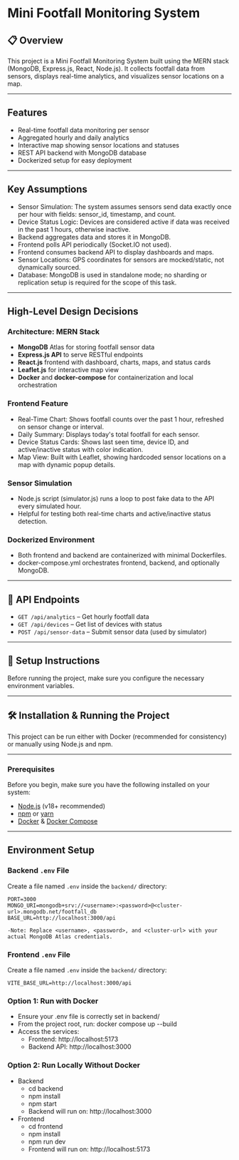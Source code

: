 # Mini Footfall Monitoring System

## 📋 Overview

This project is a Mini Footfall Monitoring System built using the MERN stack (MongoDB, Express.js, React, Node.js). It collects footfall data from sensors, displays real-time analytics, and visualizes sensor locations on a map.

---

## Features

- Real-time footfall data monitoring per sensor
- Aggregated hourly and daily analytics
- Interactive map showing sensor locations and statuses
- REST API backend with MongoDB database
- Dockerized setup for easy deployment

---

## Key Assumptions

- Sensor Simulation: The system assumes sensors send data exactly once per hour with fields: sensor_id, timestamp, and count.
- Device Status Logic: Devices are considered active if data was received in the past 1 hours, otherwise inactive.
- Backend aggregates data and stores it in MongoDB.
- Frontend polls API periodically (Socket.IO not used).
- Frontend consumes backend API to display dashboards and maps.
- Sensor Locations: GPS coordinates for sensors are mocked/static, not dynamically sourced.
- Database: MongoDB is used in standalone mode; no sharding or replication setup is required for the scope of this task.

---

## High-Level Design Decisions

### Architecture: MERN Stack

- **MongoDB** Atlas for storing footfall sensor data
- **Express.js API** to serve RESTful endpoints
- **React.js** frontend with dashboard, charts, maps, and status cards
- **Leaflet.js** for interactive map view
- **Docker** and **docker-compose** for containerization and local orchestration

### Frontend Feature

- Real-Time Chart: Shows footfall counts over the past 1 hour, refreshed on sensor change or interval.
- Daily Summary: Displays today's total footfall for each sensor.
- Device Status Cards: Shows last seen time, device ID, and active/inactive status with color indication.
- Map View: Built with Leaflet, showing hardcoded sensor locations on a map with dynamic popup details.
    

### Sensor Simulation
      
- Node.js script (simulator.js) runs a loop to post fake data to the API every simulated hour.
- Helpful for testing both real-time charts and active/inactive status detection.

### Dockerized Environment
      
- Both frontend and backend are containerized with minimal Dockerfiles.
- docker-compose.yml orchestrates frontend, backend, and optionally MongoDB.

---

## 📡 API Endpoints

- `GET /api/analytics` – Get hourly footfall data
- `GET /api/devices` – Get list of devices with status
- `POST /api/sensor-data` – Submit sensor data (used by simulator)

---

## 🔧 Setup Instructions

Before running the project, make sure you configure the necessary environment variables.

---

## 🛠️ Installation & Running the Project

This project can be run either with Docker (recommended for consistency) or manually using Node.js and npm.

---

### Prerequisites

Before you begin, make sure you have the following installed on your system:

- [Node.js](https://nodejs.org/en/) (v18+ recommended)
- [npm](https://www.npmjs.com/) or [yarn](https://yarnpkg.com/)
- [Docker](https://www.docker.com/) & [Docker Compose](https://docs.docker.com/compose/)

---

## Environment Setup

### Backend `.env` File

Create a file named `.env` inside the `backend/` directory:

```env
PORT=3000
MONGO_URI=mongodb+srv://<username>:<password>@<cluster-url>.mongodb.net/footfall_db
BASE_URL=http://localhost:3000/api

-Note: Replace <username>, <password>, and <cluster-url> with your actual MongoDB Atlas credentials.

```

### Frontend `.env` File

Create a file named `.env` inside the `backend/` directory:

```env
VITE_BASE_URL=http://localhost:3000/api

```


### Option 1: Run with Docker

- Ensure your .env file is correctly set in backend/
- From the project root, run: docker compose up --build
- Access the services:
     - Frontend: http://localhost:5173
     - Backend API: http://localhost:3000

### Option 2: Run Locally Without Docker
- Backend
    - cd backend
    - npm install
    - npm start
    - Backend will run on: http://localhost:3000
- Frontend
    - cd frontend
    - npm install
    - npm run dev
    - Frontend will run on: http://localhost:5173    